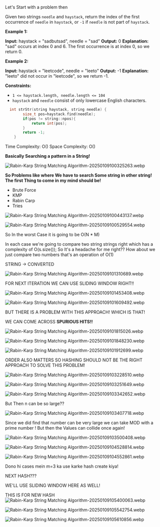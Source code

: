 Let's Start with a problem then

Given two strings `needle` and `haystack`, return the index of the first occurrence of `needle` in `haystack`, or `-1` if `needle` is not part of `haystack`.

**Example 1:**

**Input:** haystack = "sadbutsad", needle = "sad"
**Output:** 0
**Explanation:** "sad" occurs at index 0 and 6.
The first occurrence is at index 0, so we return 0.

**Example 2:**

**Input:** haystack = "leetcode", needle = "leeto"
**Output:** -1
**Explanation:** "leeto" did not occur in "leetcode", so we return -1.

**Constraints:**

- `1 <= haystack.length, needle.length <= 104`
- `haystack` and `needle` consist of only lowercase English characters.


```c++
  int strStr(string haystack, string needle) {
        size_t pos=haystack.find(needle);
        if(pos != string::npos){
            return int(pos);
        }
        return -1;
    }
```

Time Complexity: O()
Space Complexity: O()


**Basically Searching a pattern in a String!**

![Rabin-Karp String Matching Algorithm-20250109100325263.webp](../../../../../Images/Rabin-Karp%20String%20Matching%20Algorithm-20250109100325263.webp)


**So Problems like where We have to search Some string in other string! The first Thing to come in my mind should be!**
- Brute Force
- KMP
- Rabin Carp
- Tries

![Rabin-Karp String Matching Algorithm-20250109100443137.webp](../../../../../Images/Rabin-Karp%20String%20Matching%20Algorithm-20250109100443137.webp)

![Rabin-Karp String Matching Algorithm-20250109100529554.webp](../../../../../Images/Rabin-Karp%20String%20Matching%20Algorithm-20250109100529554.webp)


So In the worst Case it is going to be O(N * M)

In each case we're going to compare two string strings right which has a complexity of O(s.size());
So It's a headache for me right?? How about we just compare two numbers that's an operation of O(1)

STRING -> CONVERTED 

![Rabin-Karp String Matching Algorithm-20250109101310689.webp](../../../../../Images/Rabin-Karp%20String%20Matching%20Algorithm-20250109101310689.webp)

FOR NEXT ITERATION WE CAN USE SLIDING WINDOW RIGHT!!

![Rabin-Karp String Matching Algorithm-20250109101453408.webp](../../../../../Images/Rabin-Karp%20String%20Matching%20Algorithm-20250109101453408.webp)

![Rabin-Karp String Matching Algorithm-20250109101609492.webp](../../../../../Images/Rabin-Karp%20String%20Matching%20Algorithm-20250109101609492.webp)

BUT THERE IS A PROBLEM WITH THIS APPROACH! WHICH IS THAT!

WE CAN COME ACROSS **SPURIOUS HITS!!**

![Rabin-Karp String Matching Algorithm-20250109101815026.webp](../../../../../Images/Rabin-Karp%20String%20Matching%20Algorithm-20250109101815026.webp)

![Rabin-Karp String Matching Algorithm-20250109101848230.webp](../../../../../Images/Rabin-Karp%20String%20Matching%20Algorithm-20250109101848230.webp)

![Rabin-Karp String Matching Algorithm-20250109101912699.webp](../../../../../Images/Rabin-Karp%20String%20Matching%20Algorithm-20250109101912699.webp)

ORDER ALSO MATTERS SO HASHING SHOULD NOT BE THE RIGHT APPROACH TO SOLVE THIS PROBLEM!

![Rabin-Karp String Matching Algorithm-20250109103228510.webp](../../../../../Images/Rabin-Karp%20String%20Matching%20Algorithm-20250109103228510.webp)


![Rabin-Karp String Matching Algorithm-20250109103251649.webp](../../../../../Images/Rabin-Karp%20String%20Matching%20Algorithm-20250109103251649.webp)

![Rabin-Karp String Matching Algorithm-20250109103342652.webp](../../../../../Images/Rabin-Karp%20String%20Matching%20Algorithm-20250109103342652.webp)

But Then n can be so large??

![Rabin-Karp String Matching Algorithm-20250109103407718.webp](../../../../../Images/Rabin-Karp%20String%20Matching%20Algorithm-20250109103407718.webp)

Since we did find that number can be very large we can take MOD with a prime number ! But then the Values can collide once again!

![Rabin-Karp String Matching Algorithm-20250109103500408.webp](../../../../../Images/Rabin-Karp%20String%20Matching%20Algorithm-20250109103500408.webp)

![Rabin-Karp String Matching Algorithm-20250109104528814.webp](../../../../../Images/Rabin-Karp%20String%20Matching%20Algorithm-20250109104528814.webp)


![Rabin-Karp String Matching Algorithm-20250109104552861.webp](../../../../../Images/Rabin-Karp%20String%20Matching%20Algorithm-20250109104552861.webp)

Dono hi cases mein m=3 ka use karke hash create kiya!

NEXT HASH???

WE'LL USE SLIDING WINDOW HERE AS WELL!

THIS IS FOR NEW HASH 
 ![Rabin-Karp String Matching Algorithm-20250109105400063.webp](../../../../../Images/Rabin-Karp%20String%20Matching%20Algorithm-20250109105400063.webp)

![Rabin-Karp String Matching Algorithm-20250109105542754.webp](../../../../../Images/Rabin-Karp%20String%20Matching%20Algorithm-20250109105542754.webp)

![Rabin-Karp String Matching Algorithm-20250109105610856.webp](../../../../../Images/Rabin-Karp%20String%20Matching%20Algorithm-20250109105610856.webp)

